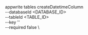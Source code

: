 appwrite tables createDatetimeColumn \
        --databaseId <DATABASE_ID> \
        --tableId <TABLE_ID> \
        --key '' \
        --required false \



